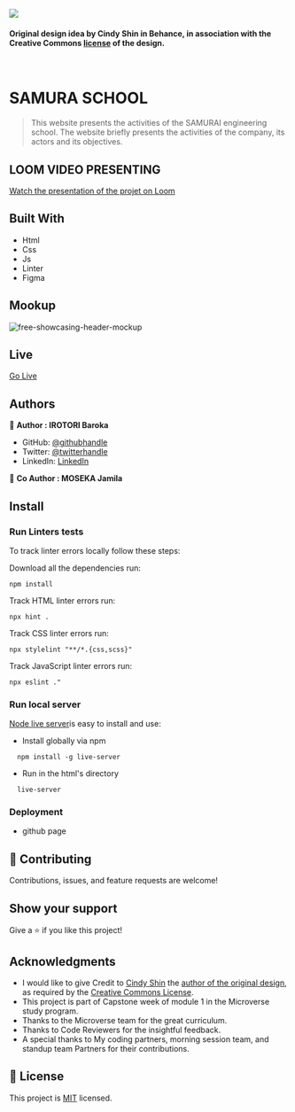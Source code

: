 ![](https://img.shields.io/badge/Microverse-blueviolet)

#### Original design idea by **Cindy Shin in Behance**, in association with the Creative Commons [license](./MIT.md) of the design.
<br />

# SAMURA SCHOOL

> This website presents the activities of the SAMURAI engineering school. The website briefly presents the activities of the company, its actors and its objectives.

## LOOM VIDEO PRESENTING
[Watch the presentation of the projet on Loom](https://www.loom.com/share/8192505451464455933ade2f5c80a177)

## Built With

- Html
- Css
- Js
- Linter
- Figma

## Mookup
![free-showcasing-header-mockup](https://user-images.githubusercontent.com/67879818/162725435-7c6c9bc3-ca51-47ca-a837-7713cea7efb4.jpeg)

## Live

[Go Live](#)

## Authors

👤 **Author : IROTORI Baroka**

- GitHub: [@githubhandle](https://github.com/Baroka-wp)
- Twitter: [@twitterhandle](https://twitter.com/IrotoriB)
- LinkedIn: [LinkedIn](www.linkedin.com/in/baroka)

👥 **Co Author : MOSEKA Jamila**


## Install

### Run Linters tests
To track linter errors locally follow these steps:  

Download all the dependencies run:
```
npm install
```
Track HTML linter errors run:
```
npx hint .
```
Track CSS linter errors run:
```
npx stylelint "**/*.{css,scss}"
```
Track JavaScript linter errors run:
```
npx eslint ."
```
### Run local server
[Node live server](#)is easy to install and use:
- Install globally via npm
```
  npm install -g live-server
```
- Run in the html's directory
```
  live-server
```

### Deployment
- github page

## 🤝 Contributing

Contributions, issues, and feature requests are welcome!

## Show your support

Give a ⭐️ if you like this project!

## Acknowledgments

- I would like to give Credit to [Cindy Shin](https://www.behance.net/adagio07) the [author of the original design](https://www.behance.net/gallery/29845175/CC-Global-Summit-2015), as required by the [Creative Commons License](https://creativecommons.org/licenses/).
- This project is part of Capstone week of module 1 in the Microverse study program.
- Thanks to the Microverse team for the great curriculum.
- Thanks to Code Reviewers for the insightful feedback.
- A special thanks to My coding partners, morning session team, and standup team Partners for their contributions.

## 📝 License

This project is [MIT](./MIT.md) licensed.
